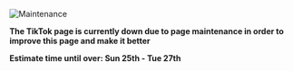 <!-- Start of Maintenance Code -->


![Maintenance](https://t3.ftcdn.net/jpg/04/44/75/44/360_F_444754442_lbDJCXoY7ovdSQatibGicJC8OlmUOep5.jpg)

**The TikTok page is currently down due to page maintenance in order to improve this page and make it better**

**Estimate time until over: Sun 25th - Tue 27th**


<!-- End of Maintenance Code -->



<!-- Start of Page Code -->

<!--
<img crossorigin="anonymous" src="https://image.winudf.com/v2/image1/Y29tLnNzLmFuZHJvaWQudWdjLnRyaWxsX2ljb25fMTY2NTY4MTc5OF8wMDI/icon.png?w=100&fakeurl=1&type=.webp" class="svg" alt="Youtube icon" width="50" height="50">

**TikTok**

**By TikTok Pte. Ltd.**

**Version 27.5.4**

**Size: 129.5MB**

<a href="https://d.apkpure.com/b/XAPK/com.ss.android.ugc.trill?versionCode=270504">Download APK</a>
-->

<!-- End of Page Code -->

